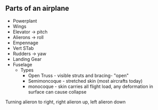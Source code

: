 Parts of an airplane
----------------------
  
* Powerplant  
* Wings  
* Elevator -> pitch  
* Alierons -> roll  
* Empennage  
* Vert STab  
* Rudders -> yaw  
* Landing Gear  
* Fuselage
  * Types
    * Open Truss - visible struts and bracing- "open"
    * Semimoncoque - stretched skin (most aircrafts today)
    * monocoque - skin carries all flight load, any deformation in surface can cause collapse
    

Turning alieron to right, right alieron up, left alieron down